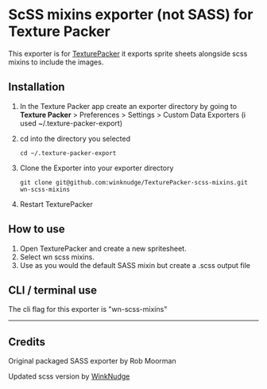 ScSS mixins exporter (not SASS) for Texture Packer
========================

This exporter is for [TexturePacker](http://www.texturepacker.com/) it exports sprite sheets alongside scss mixins to include the images.

## Installation ##

1. In the Texture Packer app create an exporter directory by going to <b>Texture Packer</b> > Preferences > Settings > Custom Data Exporters (i used ~/.texture-packer-export)

1. cd into the directory you selected
	
	`cd ~/.texture-packer-export`

1. Clone the Exporter into your exporter directory

    `git clone git@github.com:winknudge/TexturePacker-scss-mixins.git wn-scss-mixins`

1. Restart TexturePacker


## How to use ##

1. Open TexturePacker and create a new spritesheet.
1. Select wn scss mixins.
1. Use as you would the default SASS mixin but create a .scss output file

## CLI / terminal use ##

The cli flag for this exporter is "wn-scss-mixins"

---

## Credits ##

Original packaged SASS exporter by Rob Moorman 

Updated scss version by [WinkNudge](http://winknudge.co.uk/)